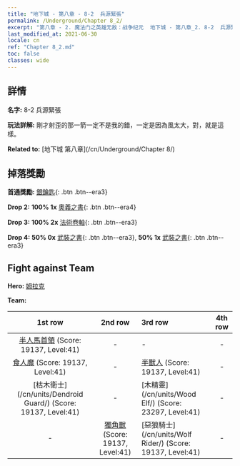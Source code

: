 ```yaml
---
title: "地下城 - 第八章 - 8-2  兵源緊張"
permalink: /Underground/Chapter 8_2/
excerpt: "第八章 - 2. 魔法门之英雄无敌：战争纪元  地下城 - 第八章_2. 8-2  兵源緊張"
last_modified_at: 2021-06-30
locale: cn
ref: "Chapter 8_2.md"
toc: false
classes: wide
---
```


## 詳情

 **名字:** 8-2  兵源緊張

 **玩法詳解:**       剛才射歪的那一箭一定不是我的錯，一定是因為風太大，對，就是這樣。

 **Related to:** [地下城 第八章](/cn/Underground/Chapter 8/)

## 掉落獎勵

 **首通獎勵:** [銀鑰匙](/cn/Items/con_693/){: .btn .btn--era3}

 **Drop 2:** **100% 1x** [奧義之書](/cn/Items/mat_39/){: .btn .btn--era4}

 **Drop 3:** **100% 2x** [法術卷軸](/cn/Items/con_694/){: .btn .btn--era3}

 **Drop 4:** **50% 0x** [武裝之書](/cn/Items/mat_32/){: .btn .btn--era3}, **50% 1x** [武裝之書](/cn/Items/mat_32/){: .btn .btn--era3}


## Fight against Team
 **Hero:** [姆拉克](/cn/heroes/Mullich/)

 **Team:**


  | 1st row | 2nd row | 3rd row | 4th row |
  |:----:|:----:|:----|:----:|
  | [半人馬首領](/cn/units/Centaur/) (Score: 19137, Level:41)  | - | - | - |
  | [食人魔](/cn/units/Ogre/) (Score: 19137, Level:41)  | - | [半獸人](/cn/units/Orc/) (Score: 19137, Level:41)  | - |
  | [枯木衛士](/cn/units/Dendroid Guard/) (Score: 19137, Level:41)  | - | [木精靈](/cn/units/Wood Elf/) (Score: 23297, Level:41)  | - |
  | - | [獨角獸](/cn/units/Unicorn/) (Score: 19137, Level:41)  | [惡狼騎士](/cn/units/Wolf Rider/) (Score: 19137, Level:41)  | - |


